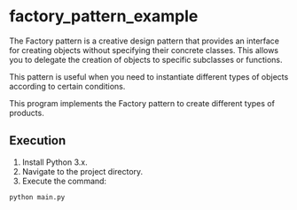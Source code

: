 # factory_pattern_example

The Factory pattern is a creative design pattern that provides an interface for creating objects without specifying their concrete classes. This allows you to delegate the creation of objects to specific subclasses or functions.

This pattern is useful when you need to instantiate different types of objects according to certain conditions.

This program implements the Factory pattern to create different types of products.

## Execution
1. Install Python 3.x.
2. Navigate to the project directory.
3. Execute the command:
 ````bash
 python main.py
